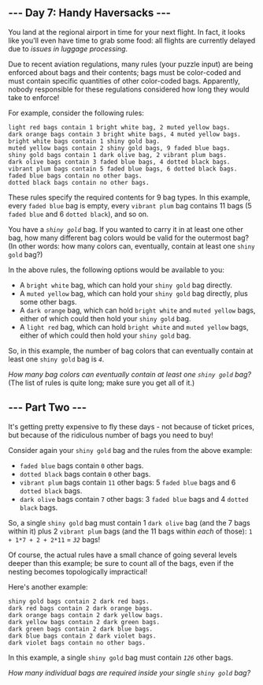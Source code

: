 <article class="day-desc"><h2>--- Day 7: Handy Haversacks ---</h2><p>You land at the regional airport in time for your next flight. In fact, it looks like you'll even have time to grab some food: all flights are currently delayed due to <em>issues in luggage processing</em>.</p>
<p>Due to recent aviation regulations, many rules (your puzzle input) are being enforced about bags and their contents; bags must be color-coded and must contain specific quantities of other color-coded bags. Apparently, nobody responsible for these regulations considered how long they would take to enforce!</p>
<p>For example, consider the following rules:</p>
<pre><code>light red bags contain 1 bright white bag, 2 muted yellow bags.
dark orange bags contain 3 bright white bags, 4 muted yellow bags.
bright white bags contain 1 shiny gold bag.
muted yellow bags contain 2 shiny gold bags, 9 faded blue bags.
shiny gold bags contain 1 dark olive bag, 2 vibrant plum bags.
dark olive bags contain 3 faded blue bags, 4 dotted black bags.
vibrant plum bags contain 5 faded blue bags, 6 dotted black bags.
faded blue bags contain no other bags.
dotted black bags contain no other bags.
</code></pre>
<p>These rules specify the required contents for 9 bag types. In this example, every <code>faded blue</code> bag is empty, every <code>vibrant plum</code> bag contains 11 bags (5 <code>faded blue</code> and 6 <code>dotted black</code>), and so on.</p>
<p>You have a <code><em>shiny gold</em></code> bag. If you wanted to carry it in at least one other bag, how many different bag colors would be valid for the outermost bag? (In other words: how many colors can, eventually, contain at least one <code>shiny gold</code> bag?)</p>
<p>In the above rules, the following options would be available to you:</p>
<ul>
<li>A <code>bright white</code> bag, which can hold your <code>shiny gold</code> bag directly.</li>
<li>A <code>muted yellow</code> bag, which can hold your <code>shiny gold</code> bag directly, plus some other bags.</li>
<li>A <code>dark orange</code> bag, which can hold <code>bright white</code> and <code>muted yellow</code> bags, either of which could then hold your <code>shiny gold</code> bag.</li>
<li>A <code>light red</code> bag, which can hold <code>bright white</code> and <code>muted yellow</code> bags, either of which could then hold your <code>shiny gold</code> bag.</li>
</ul>
<p>So, in this example, the number of bag colors that can eventually contain at least one <code>shiny gold</code> bag is <code><em>4</em></code>.</p>
<p><em>How many bag colors can eventually contain at least one <code>shiny gold</code> bag?</em> (The list of rules is quite long; make sure you get all of it.)</p>
</article>
<article class="day-desc"><h2 id="part2">--- Part Two ---</h2><p>It's getting pretty expensive to fly these days - not because of ticket prices, but because of the ridiculous number of bags you need to buy!</p>
<p>Consider again your <code>shiny gold</code> bag and the rules from the above example:</p>
<ul>
<li><code>faded blue</code> bags contain <code>0</code> other bags.</li>
<li><code>dotted black</code> bags contain <code>0</code> other bags.</li>
<li><code>vibrant plum</code> bags contain <code>11</code> other bags: 5 <code>faded blue</code> bags and 6 <code>dotted black</code> bags.</li>
<li><code>dark olive</code> bags contain <code>7</code> other bags: 3 <code>faded blue</code> bags and 4 <code>dotted black</code> bags.</li>
</ul>
<p>So, a single <code>shiny gold</code> bag must contain 1 <code>dark olive</code> bag (and the 7 bags within it) plus 2 <code>vibrant plum</code> bags (and the 11 bags within <em>each</em> of those): <code>1 + 1*7 + 2 + 2*11</code> = <code><em>32</em></code> bags!</p>
<p>Of course, the actual rules have a <span title="100%">small</span> chance of going several levels deeper than this example; be sure to count all of the bags, even if the nesting becomes topologically impractical!</p>
<p>Here's another example:</p>
<pre><code>shiny gold bags contain 2 dark red bags.
dark red bags contain 2 dark orange bags.
dark orange bags contain 2 dark yellow bags.
dark yellow bags contain 2 dark green bags.
dark green bags contain 2 dark blue bags.
dark blue bags contain 2 dark violet bags.
dark violet bags contain no other bags.
</code></pre>
<p>In this example, a single <code>shiny gold</code> bag must contain <code><em>126</em></code> other bags.</p>
<p><em>How many individual bags are required inside your single <code>shiny gold</code> bag?</em></p>
</article>
